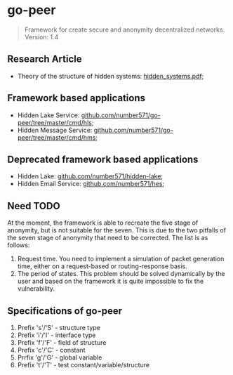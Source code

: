 # go-peer

> Framework for create secure and anonymity decentralized networks. Version: 1.4

## Research Article
* Theory of the structure of hidden systems: [hidden_systems.pdf](https://github.com/Number571/go-peer/blob/master/hidden_systems.pdf "TSHS");

## Framework based applications
* Hidden Lake Service: [github.com/number571/go-peer/tree/master/cmd/hls](https://github.com/number571/go-peer/tree/master/cmd/hls "HLS");
* Hidden Message Service: [github.com/number571/go-peer/tree/master/cmd/hms](https://github.com/number571/go-peer/tree/master/cmd/hms "HMS");

## Deprecated framework based applications
* Hidden Lake: [github.com/number571/hidden-lake](https://github.com/number571/hidden-lake "HL");
* Hidden Email Service: [github.com/number571/hes](https://github.com/number571/hes "HES");

## Need TODO

At the moment, the framework is able to recreate the five stage of anonymity, but is not suitable for the seven. This is due to the two pitfalls of the seven stage of anonymity that need to be corrected. The list is as follows:
1. Request time. You need to implement a simulation of packet generation time, either on a request-based or routing-response basis.
2. The period of states. This problem should be solved dynamically by the user and based on the framework it is quite impossible to fix the vulnerability.

## Specifications of go-peer

1. Prefix 's'/'S' - structure type
2. Prefix 'i'/'I' - interface type
3. Prefix 'f'/'F' - field of structure
4. Prefix 'c'/'C' - constant
5. Prrfix 'g'/'G' - global variable
6. Prefix 't'/'T' - test constant/variable/structure
